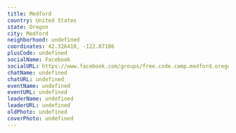 ```yaml
---
title: Medford
country: United States
state: Oregon
city: Medford
neighborhood: undefined
coordinates: 42.326418, -122.87186
plusCode: undefined
socialName: Facebook
socialURL: https://www.facebook.com/groups/free.code.camp.medford.oregon
chatName: undefined
chatURL: undefined
eventName: undefined
eventURL: undefined
leaderName: undefined
leaderURL: undefined
oldPhoto: undefined
coverPhoto: undefined
---
```

